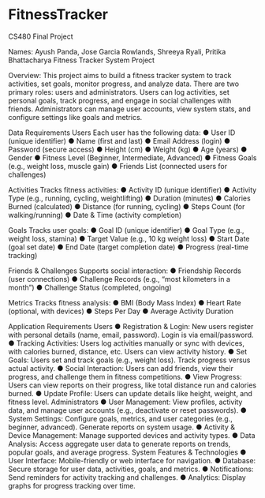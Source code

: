 # FitnessTracker
CS480 Final Project

Names: Ayush Panda, Jose Garcia Rowlands, Shreeya Ryali, Pritika Bhattacharya
Fitness Tracker System Project

Overview: This project aims to build a fitness tracker system to track activities, set goals, monitor progress, and
analyze data. There are two primary roles: users and administrators. Users can log activities, set personal goals,
track progress, and engage in social challenges with friends. Administrators can manage user accounts, view system
stats, and configure settings like goals and metrics.

Data Requirements
Users Each user has the following data:
  ● User ID (unique identifier)
  ● Name (first and last)
  ● Email Address (login)
  ● Password (secure access)
  ● Height (cm)
  ● Weight (kg)
  ● Age (years)
  ● Gender
  ● Fitness Level (Beginner, Intermediate, Advanced)
  ● Fitness Goals (e.g., weight loss, muscle gain)
  ● Friends List (connected users for challenges)

Activities Tracks fitness activities:
  ● Activity ID (unique identifier)
  ● Activity Type (e.g., running, cycling, weightlifting)
  ● Duration (minutes)
  ● Calories Burned (calculated)
  ● Distance (for running, cycling)
  ● Steps Count (for walking/running)
  ● Date & Time (activity completion)
  
Goals Tracks user goals:
  ● Goal ID (unique identifier)
  ● Goal Type (e.g., weight loss, stamina)
  ● Target Value (e.g., 10 kg weight loss)
  ● Start Date (goal set date)
  ● End Date (target completion date)
  ● Progress (real-time tracking)
  
Friends & Challenges Supports social interaction:
  ● Friendship Records (user connections)
  ● Challenge Records (e.g., “most kilometers in a month”)
  ● Challenge Status (completed, ongoing)
  
Metrics Tracks fitness analysis:
  ● BMI (Body Mass Index)
  ● Heart Rate (optional, with devices)
  ● Steps Per Day
  ● Average Activity Duration
  
Application Requirements
Users
  ● Registration & Login: New users register with personal details (name, email, password). Login is via
email/password.
  ● Tracking Activities: Users log activities manually or sync with devices, with calories burned, distance, etc.
Users can view activity history.
  ● Set Goals: Users set and track goals (e.g., weight loss). Track progress versus actual activity.
  ● Social Interaction: Users can add friends, view their progress, and challenge them in fitness competitions.
  ● View Progress: Users can view reports on their progress, like total distance run and calories burned.
  ● Update Profile: Users can update details like height, weight, and fitness level.
Administrators
  ● User Management: View profiles, activity data, and manage user accounts (e.g., deactivate or reset
  passwords).
  ● System Settings: Configure goals, metrics, and user categories (e.g., beginner, advanced). Generate
  reports on system usage.
  ● Activity & Device Management: Manage supported devices and activity types.
  ● Data Analysis: Access aggregate user data to generate reports on trends, popular goals, and average
  progress.
  System Features & Technologies
  ● User Interface: Mobile-friendly or web interface for navigation.
  ● Database: Secure storage for user data, activities, goals, and metrics.
  ● Notifications: Send reminders for activity tracking and challenges.
  ● Analytics: Display graphs for progress tracking over time.
